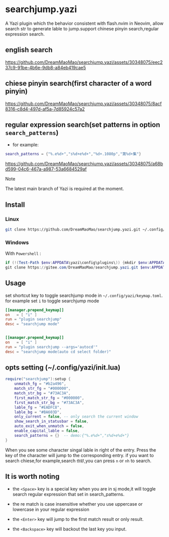 # searchjump.yazi

A Yazi plugin which the behavior consistent with flash.nvim in Neovim, allow search str to generate lable to jump.support chinese pinyin search,regular expression search.



## english search
https://github.com/DreamMaoMao/searchjump.yazi/assets/30348075/eec237c9-91be-4b6e-9db8-a84eb419cae5

## chiese pinyin search(first character of a word pinyin)
https://github.com/DreamMaoMao/searchjump.yazi/assets/30348075/8acf8316-c8d4-497d-af5a-7d85924c57a2

## regular expression search(set patterns in option `search_patterns`)
- for example:
```lua
search_patterns = {"%.e%d+","s%d+e%d+","%d+.1080p","第%d+集"}
```

https://github.com/DreamMaoMao/searchjump.yazi/assets/30348075/a68bd599-04c6-467a-a987-53a6684529af


> [!NOTE]
> The latest main branch of Yazi is required at the moment.


## Install

### Linux

```bash
git clone https://github.com/DreamMaoMao/searchjump.yazi.git ~/.config/yazi/plugins/searchjump.yazi
```

### Windows

With `Powershell` :

```powershell
if (!(Test-Path $env:APPDATA\yazi\config\plugins\)) {mkdir $env:APPDATA\yazi\config\plugins\}
git clone https://gitee.com/DreamMaoMao/searchjump.yazi.git $env:APPDATA\yazi\config\plugins\searchjump.yazi
```

## Usage

set shortcut key to toggle searchjump mode in `~/.config/yazi/keymap.toml`. for example set `i` to toggle searchjump mode

```toml
[[manager.prepend_keymap]]
on   = [ "i" ]
run = "plugin searchjump"
desc = "searchjump mode"


[[manager.prepend_keymap]]
on   = [ "i" ]
run = "plugin searchjump --args='autocd'"
desc = "searchjump mode(auto cd select folder)"
```

## opts setting (~/.config/yazi/init.lua)
```lua
require("searchjump"):setup {
	unmatch_fg = "#b2a496",
    match_str_fg = "#000000",
    match_str_bg = "#73AC3A",
    first_match_str_fg = "#000000",
    first_match_str_bg = "#73AC3A",
    lable_fg = "#EADFC8",
    lable_bg = "#BA603D",
    only_current = false, -- only search the current window
    show_search_in_statusbar = false,
    auto_exit_when_unmatch = false,
    enable_capital_lable = false,
    search_patterns = {}  -- demo:{"%.e%d+","s%d+e%d+"}
}
```

When you see some character singal lable in right of the entry.
Press the key of the character will jump to the corresponding entry.
if you want to search chiese,for example,search `你好`,you can press `n` or `nh`
 to search.


## It is worth noting

- the `<Space>` key is a special key when you are in sj mode,it will toggle search regular expression that set in search_patterns.

-  the re match is case insensitive whether you use uppercase or lowercase in your regular expression

- the `<Enter>` key will jump to the first match result or only result.

- the `<Backspace>` key will backout the last key you input.
